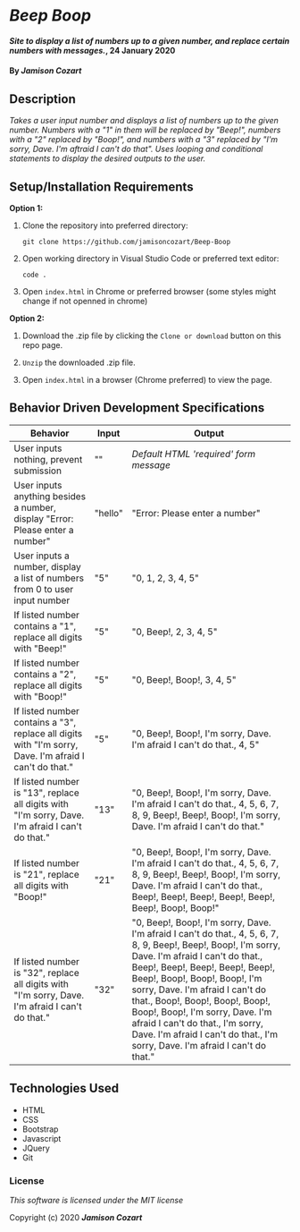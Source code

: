 # _Beep Boop_

#### _Site to display a list of numbers up to a given number, and replace certain numbers with messages._, 24 January 2020

#### By _**Jamison Cozart**_

## Description

_Takes a user input number and displays a list of numbers up to the given number. Numbers with a "1" in them will be replaced by "Beep!", numbers with a "2" replaced by "Boop!", and numbers with a "3" replaced by "I'm sorry, Dave. I'm aftraid I can't do that". Uses looping and conditional statements to display the desired outputs to the user._

## Setup/Installation Requirements

**Option 1:**

1. Clone the repository into preferred directory:
    ```
    git clone https://github.com/jamisoncozart/Beep-Boop
    ```
2. Open working directory in Visual Studio Code or preferred text editor:
    ```
    code .
    ```
3. Open `index.html` in Chrome or preferred browser (some styles might change if not openned in chrome)

**Option 2:**

1. Download the .zip file by clicking the `Clone or download` button on this repo page.

2. `Unzip` the downloaded .zip file.

3. Open `index.html` in a browser (Chrome preferred) to view the page.

## Behavior Driven Development Specifications

| Behavior        | Input           | Output  |
| ------------- | ------------- | ----- |
| User inputs nothing, prevent submission | "" | *Default HTML 'required' form message* |
| User inputs anything besides a number, display "Error: Please enter a number" | "hello"      |   "Error: Please enter a number" |
| User inputs a number, display a list of numbers from 0 to user input number | "5"      |    "0, 1, 2, 3, 4, 5" |
| If listed number contains a "1", replace all digits with "Beep!" | "5"      |    "0, Beep!, 2, 3, 4, 5" |
| If listed number contains a "2", replace all digits with "Boop!" | "5"      |    "0, Beep!, Boop!, 3, 4, 5" |
| If listed number contains a "3", replace all digits with "I'm sorry, Dave. I'm afraid I can't do that." | "5"      |    "0, Beep!, Boop!, I'm sorry, Dave. I'm afraid I can't do that., 4, 5" |
| If listed number is "13", replace all digits with "I'm sorry, Dave. I'm afraid I can't do that." | "13"      |    "0, Beep!, Boop!, I'm sorry, Dave. I'm afraid I can't do that., 4, 5, 6, 7, 8, 9, Beep!, Beep!, Boop!, I'm sorry, Dave. I'm afraid I can't do that." |
| If listed number is "21", replace all digits with "Boop!" | "21"      |    "0, Beep!, Boop!, I'm sorry, Dave. I'm afraid I can't do that., 4, 5, 6, 7, 8, 9, Beep!, Beep!, Boop!, I'm sorry, Dave. I'm afraid I can't do that., Beep!, Beep!, Beep!, Beep!, Beep!, Beep!, Boop!, Boop!" |
| If listed number is "32", replace all digits with "I'm sorry, Dave. I'm afraid I can't do that." | "32"      |    "0, Beep!, Boop!, I'm sorry, Dave. I'm afraid I can't do that., 4, 5, 6, 7, 8, 9, Beep!, Beep!, Boop!, I'm sorry, Dave. I'm afraid I can't do that., Beep!, Beep!, Beep!, Beep!, Beep!, Beep!, Boop!, Boop!, Boop!, I'm sorry, Dave. I'm afraid I can't do that., Boop!, Boop!, Boop!, Boop!, Boop!, Boop!, I'm sorry, Dave. I'm afraid I can't do that., I'm sorry, Dave. I'm afraid I can't do that., I'm sorry, Dave. I'm afraid I can't do that." |

## Technologies Used

* HTML
* CSS
* Bootstrap
* Javascript
* JQuery
* Git

### License

*This software is licensed under the MIT license*

Copyright (c) 2020 **_Jamison Cozart_**





